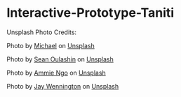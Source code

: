 # Interactive-Prototype-Taniti

Unsplash Photo Credits:

Photo by <a href="https://unsplash.com/@michael75?utm_content=creditCopyText&utm_medium=referral&utm_source=unsplash">Michael</a> on <a href="https://unsplash.com/photos/landscape-photo-of-mountain-island-DXQB5D1njMY?utm_content=creditCopyText&utm_medium=referral&utm_source=unsplash">Unsplash</a>
      
Photo by <a href="https://unsplash.com/@oulashin?utm_content=creditCopyText&utm_medium=referral&utm_source=unsplash">Sean Oulashin</a> on <a href="https://unsplash.com/photos/seashore-during-golden-hour-KMn4VEeEPR8?utm_content=creditCopyText&utm_medium=referral&utm_source=unsplash">Unsplash</a>
      
Photo by <a href="https://unsplash.com/@ammiengo?utm_content=creditCopyText&utm_medium=referral&utm_source=unsplash">Ammie Ngo</a> on <a href="https://unsplash.com/photos/high-angle-photography-of-boats-on-water-near-hill-during-daytime-vcu-OZBxxRk?utm_content=creditCopyText&utm_medium=referral&utm_source=unsplash">Unsplash</a>
      
Photo by <a href="https://unsplash.com/@jaywennington?utm_content=creditCopyText&utm_medium=referral&utm_source=unsplash">Jay Wennington</a> on <a href="https://unsplash.com/photos/dish-on-white-ceramic-plate-N_Y88TWmGwA?utm_content=creditCopyText&utm_medium=referral&utm_source=unsplash">Unsplash</a>
      